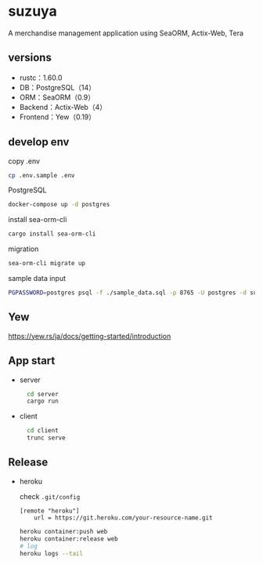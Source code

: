 # suzuya

A merchandise management application using SeaORM, Actix-Web, Tera

## versions

- rustc：1.60.0
- DB：PostgreSQL（14）
- ORM：SeaORM（0.9）
- Backend：Actix-Web（4）
- Frontend：Yew（0.19）

## develop env

copy .env

```sh
cp .env.sample .env
```

PostgreSQL

```sh
docker-compose up -d postgres
```

install sea-orm-cli

```sh
cargo install sea-orm-cli
```

migration

```sh
sea-orm-cli migrate up
```

sample data input

```sh
PGPASSWORD=postgres psql -f ./sample_data.sql -p 8765 -U postgres -d suzuya -h localhost
```

## Yew

https://yew.rs/ja/docs/getting-started/introduction

## App start

- server
  ```sh
    cd server
    cargo run
  ```
- client
  ```sh
    cd client
    trunc serve
  ```

## Release

- heroku

  check `.git/config`

  ```
  [remote "heroku"]
	  url = https://git.heroku.com/your-resource-name.git
  ```

  ```sh
  heroku container:push web
  heroku container:release web
  # log
  heroku logs --tail
  ```
